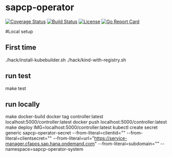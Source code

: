 # sapcp-operator
[![Coverage Status](https://coveralls.io/repos/github/sm-operator/sapcp-operator/badge.svg?branch=master&service=github)](https://coveralls.io/github/sm-operator/sapcp-operator?branch=master)
[![Build Status](https://github.com/sm-operator/sapcp-operator/workflows/Go/badge.svg)](https://github.com/sm-operator/sapcp-operator/actions)
[![License](https://img.shields.io/badge/License-Apache%202.0-blue.svg)](https://github.com/sm-operator/sapcp-operator/blob/master/LICENSE)
[![Go Report Card](https://goreportcard.com/badge/github.com/sm-operator/sapcp-operator)](https://goreportcard.com/report/github.com/sm-operator/sapcp-operator)



#Local setup
## First time
./hack/install-kubebuilder.sh
./hack/kind-with-registry.sh

## run test
make test

## run locally
make docker-build
docker tag controller:latest localhost:5000/controller:latest
docker push localhost:5000/controller:latest
make deploy IMG=localhost:5000/controller:latest
kubectl create secret generic sapcp-operator-secret --from-literal=clientid="<clientid>" --from-literal=clientsecret="<secret>" --from-literal=url="https://service-manager.cfapps.sap.hana.ondemand.com" --from-literal=subdomain="<subdomain>" --namespace=sapcp-operator-system


